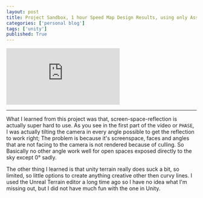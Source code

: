 ```yaml
---
layout: post
title: Project Sandbox, 1 hour Speed Map Design Results, using only Assets from the asset store. A conclusion of what I learned.
categories: ['personal blog']
tags: ['unity']
published: True
---
```


<iframe src="https://www.youtube.com/embed/03OEpFUg-7U" frameborder="0" allowfullscreen></iframe>

---
What I learned from this project was that, screen-space-reflection is actually super hard to use. As you see in the first part of the video or `PHASE`, I was actually tilting the camera in every angle possible to get the reflection to work right; The problem is because it's screenspace, faces and angles that are not facing to the camera is not rendered because of culling. So Basically no other angle work well for open spaces exposed directly to the sky except 0° sadly.

The other thing I learned is that unity terrain really does suck a bit, so limited, so little options to create anything creative other then curvy lines. I used the Unreal Terrain editor a long time ago so I have no idea what I'm missing out, but I did not have much fun with the one in Unity.
